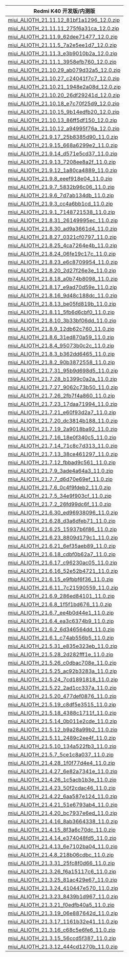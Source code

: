 | Redmi K40  开发版/内测版    |
| ---- |
| [miui_ALIOTH_21.11.12_81bf1a1296_12.0.zip](https://hugeota.d.miui.com/21.11.12/miui_ALIOTH_21.11.12_81bf1a1296_12.0.zip)    |
| [miui_ALIOTH_21.11.11_275f6a31ca_12.0.zip](https://hugeota.d.miui.com/21.11.11/miui_ALIOTH_21.11.11_275f6a31ca_12.0.zip)    |
| [miui_ALIOTH_21.11.9_62dee71477_12.0.zip](https://hugeota.d.miui.com/21.11.9/miui_ALIOTH_21.11.9_62dee71477_12.0.zip)    |
| [miui_ALIOTH_21.11.5_7a2e5ee1d7_12.0.zip](https://hugeota.d.miui.com/21.11.5/miui_ALIOTH_21.11.5_7a2e5ee1d7_12.0.zip)    |
| [miui_ALIOTH_21.11.3_e3b9010b2a_12.0.zip](https://hugeota.d.miui.com/21.11.3/miui_ALIOTH_21.11.3_e3b9010b2a_12.0.zip)    |
| [miui_ALIOTH_21.11.1_3958efb760_12.0.zip](https://hugeota.d.miui.com/21.11.1/miui_ALIOTH_21.11.1_3958efb760_12.0.zip)    |
| [miui_ALIOTH_21.10.29_ab079d32a5_12.0.zip](https://hugeota.d.miui.com/21.10.29/miui_ALIOTH_21.10.29_ab079d32a5_12.0.zip)    |
| [miui_ALIOTH_21.10.27_c24041f7c7_12.0.zip](https://hugeota.d.miui.com/21.10.27/miui_ALIOTH_21.10.27_c24041f7c7_12.0.zip)    |
| [miui_ALIOTH_21.10.21_1948e2a08d_12.0.zip](https://hugeota.d.miui.com/21.10.21/miui_ALIOTH_21.10.21_1948e2a08d_12.0.zip)    |
| [miui_ALIOTH_21.10.20_26df29241d_12.0.zip](https://hugeota.d.miui.com/21.10.20/miui_ALIOTH_21.10.20_26df29241d_12.0.zip)    |
| [miui_ALIOTH_21.10.18_e7c70f25d9_12.0.zip](https://hugeota.d.miui.com/21.10.18/miui_ALIOTH_21.10.18_e7c70f25d9_12.0.zip)    |
| [miui_ALIOTH_21.10.15_9b14edfb20_12.0.zip](https://hugeota.d.miui.com/21.10.15/miui_ALIOTH_21.10.15_9b14edfb20_12.0.zip)    |
| [miui_ALIOTH_21.10.13_86ff5df150_12.0.zip](https://hugeota.d.miui.com/21.10.13/miui_ALIOTH_21.10.13_86ff5df150_12.0.zip)    |
| [miui_ALIOTH_21.10.12_a94995f76a_12.0.zip](https://hugeota.d.miui.com/21.10.12/miui_ALIOTH_21.10.12_a94995f76a_12.0.zip)    |
| [miui_ALIOTH_21.9.17_25b8385d90_11.0.zip](https://hugeota.d.miui.com/21.9.17/miui_ALIOTH_21.9.17_25b8385d90_11.0.zip)    |
| [miui_ALIOTH_21.9.15_668a6299e2_11.0.zip](https://hugeota.d.miui.com/21.9.15/miui_ALIOTH_21.9.15_668a6299e2_11.0.zip)    |
| [miui_ALIOTH_21.9.14_d571e5cd37_11.0.zip](https://hugeota.d.miui.com/21.9.14/miui_ALIOTH_21.9.14_d571e5cd37_11.0.zip)    |
| [miui_ALIOTH_21.9.13_7208ee8a2f_11.0.zip](https://hugeota.d.miui.com/21.9.13/miui_ALIOTH_21.9.13_7208ee8a2f_11.0.zip)    |
| [miui_ALIOTH_21.9.12_1a80ca4889_11.0.zip](https://hugeota.d.miui.com/21.9.12/miui_ALIOTH_21.9.12_1a80ca4889_11.0.zip)    |
| [miui_ALIOTH_21.9.8_eeef918e04_11.0.zip](https://hugeota.d.miui.com/21.9.8/miui_ALIOTH_21.9.8_eeef918e04_11.0.zip)    |
| [miui_ALIOTH_21.9.7_5832b96c06_11.0.zip](https://hugeota.d.miui.com/21.9.7/miui_ALIOTH_21.9.7_5832b96c06_11.0.zip)    |
| [miui_ALIOTH_21.9.6_7d7ab134db_11.0.zip](https://hugeota.d.miui.com/21.9.6/miui_ALIOTH_21.9.6_7d7ab134db_11.0.zip)    |
| [miui_ALIOTH_21.9.3_cc4a6bb1cd_11.0.zip](https://hugeota.d.miui.com/21.9.3/miui_ALIOTH_21.9.3_cc4a6bb1cd_11.0.zip)    |
| [miui_ALIOTH_21.9.1_7148721538_11.0.zip](https://hugeota.d.miui.com/21.9.1/miui_ALIOTH_21.9.1_7148721538_11.0.zip)    |
| [miui_ALIOTH_21.8.31_26149995ec_11.0.zip](https://hugeota.d.miui.com/21.8.31/miui_ALIOTH_21.8.31_26149995ec_11.0.zip)    |
| [miui_ALIOTH_21.8.30_ad9a3661d4_11.0.zip](https://hugeota.d.miui.com/21.8.30/miui_ALIOTH_21.8.30_ad9a3661d4_11.0.zip)    |
| [miui_ALIOTH_21.8.27_0321cf0797_11.0.zip](https://hugeota.d.miui.com/21.8.27/miui_ALIOTH_21.8.27_0321cf0797_11.0.zip)    |
| [miui_ALIOTH_21.8.25_4ca7264e4b_11.0.zip](https://hugeota.d.miui.com/21.8.25/miui_ALIOTH_21.8.25_4ca7264e4b_11.0.zip)    |
| [miui_ALIOTH_21.8.24_06fe19c17c_11.0.zip](https://hugeota.d.miui.com/21.8.24/miui_ALIOTH_21.8.24_06fe19c17c_11.0.zip)    |
| [miui_ALIOTH_21.8.23_e6c8709954_11.0.zip](https://hugeota.d.miui.com/21.8.23/miui_ALIOTH_21.8.23_e6c8709954_11.0.zip)    |
| [miui_ALIOTH_21.8.20_2d27f26e3e_11.0.zip](https://hugeota.d.miui.com/21.8.20/miui_ALIOTH_21.8.20_2d27f26e3e_11.0.zip)    |
| [miui_ALIOTH_21.8.18_a0b74b8098_11.0.zip](https://hugeota.d.miui.com/21.8.18/miui_ALIOTH_21.8.18_a0b74b8098_11.0.zip)    |
| [miui_ALIOTH_21.8.17_e9ad70d59e_11.0.zip](https://hugeota.d.miui.com/21.8.17/miui_ALIOTH_21.8.17_e9ad70d59e_11.0.zip)    |
| [miui_ALIOTH_21.8.16_9d48c188dc_11.0.zip](https://hugeota.d.miui.com/21.8.16/miui_ALIOTH_21.8.16_9d48c188dc_11.0.zip)    |
| [miui_ALIOTH_21.8.13_be05fd819b_11.0.zip](https://hugeota.d.miui.com/21.8.13/miui_ALIOTH_21.8.13_be05fd819b_11.0.zip)    |
| [miui_ALIOTH_21.8.11_5fb6d6cbf0_11.0.zip](https://hugeota.d.miui.com/21.8.11/miui_ALIOTH_21.8.11_5fb6d6cbf0_11.0.zip)    |
| [miui_ALIOTH_21.8.10_3b33bf06dd_11.0.zip](https://hugeota.d.miui.com/21.8.10/miui_ALIOTH_21.8.10_3b33bf06dd_11.0.zip)    |
| [miui_ALIOTH_21.8.9_12db62c760_11.0.zip](https://hugeota.d.miui.com/21.8.9/miui_ALIOTH_21.8.9_12db62c760_11.0.zip)    |
| [miui_ALIOTH_21.8.6_31ed870a59_11.0.zip](https://hugeota.d.miui.com/21.8.6/miui_ALIOTH_21.8.6_31ed870a59_11.0.zip)    |
| [miui_ALIOTH_21.8.4_95073b0c2c_11.0.zip](https://hugeota.d.miui.com/21.8.4/miui_ALIOTH_21.8.4_95073b0c2c_11.0.zip)    |
| [miui_ALIOTH_21.8.3_b362dd6465_11.0.zip](https://hugeota.d.miui.com/21.8.3/miui_ALIOTH_21.8.3_b362dd6465_11.0.zip)    |
| [miui_ALIOTH_21.8.2_90b3872558_11.0.zip](https://hugeota.d.miui.com/21.8.2/miui_ALIOTH_21.8.2_90b3872558_11.0.zip)    |
| [miui_ALIOTH_21.7.31_95b9d698d5_11.0.zip](https://hugeota.d.miui.com/21.7.31/miui_ALIOTH_21.7.31_95b9d698d5_11.0.zip)    |
| [miui_ALIOTH_21.7.28_b1399c0a2a_11.0.zip](https://hugeota.d.miui.com/21.7.28/miui_ALIOTH_21.7.28_b1399c0a2a_11.0.zip)    |
| [miui_ALIOTH_21.7.27_9062c73b50_11.0.zip](https://hugeota.d.miui.com/21.7.27/miui_ALIOTH_21.7.27_9062c73b50_11.0.zip)    |
| [miui_ALIOTH_21.7.26_2fb7f4a860_11.0.zip](https://hugeota.d.miui.com/21.7.26/miui_ALIOTH_21.7.26_2fb7f4a860_11.0.zip)    |
| [miui_ALIOTH_21.7.23_17daa71994_11.0.zip](https://hugeota.d.miui.com/21.7.23/miui_ALIOTH_21.7.23_17daa71994_11.0.zip)    |
| [miui_ALIOTH_21.7.21_e60f93d2a7_11.0.zip](https://hugeota.d.miui.com/21.7.21/miui_ALIOTH_21.7.21_e60f93d2a7_11.0.zip)    |
| [miui_ALIOTH_21.7.20_dc3814b188_11.0.zip](https://hugeota.d.miui.com/21.7.20/miui_ALIOTH_21.7.20_dc3814b188_11.0.zip)    |
| [miui_ALIOTH_21.7.19_2a9018ba92_11.0.zip](https://hugeota.d.miui.com/21.7.19/miui_ALIOTH_21.7.19_2a9018ba92_11.0.zip)    |
| [miui_ALIOTH_21.7.16_18e0f340c5_11.0.zip](https://hugeota.d.miui.com/21.7.16/miui_ALIOTH_21.7.16_18e0f340c5_11.0.zip)    |
| [miui_ALIOTH_21.7.14_71c8c7d313_11.0.zip](https://hugeota.d.miui.com/21.7.14/miui_ALIOTH_21.7.14_71c8c7d313_11.0.zip)    |
| [miui_ALIOTH_21.7.13_38ce461297_11.0.zip](https://hugeota.d.miui.com/21.7.13/miui_ALIOTH_21.7.13_38ce461297_11.0.zip)    |
| [miui_ALIOTH_21.7.12_fbbad9c561_11.0.zip](https://hugeota.d.miui.com/21.7.12/miui_ALIOTH_21.7.12_fbbad9c561_11.0.zip)    |
| [miui_ALIOTH_21.7.9_3ade4a64a3_11.0.zip](https://hugeota.d.miui.com/21.7.9/miui_ALIOTH_21.7.9_3ade4a64a3_11.0.zip)    |
| [miui_ALIOTH_21.7.7_d6d70e69ef_11.0.zip](https://hugeota.d.miui.com/21.7.7/miui_ALIOTH_21.7.7_d6d70e69ef_11.0.zip)    |
| [miui_ALIOTH_21.7.6_0c4f9fdeb2_11.0.zip](https://hugeota.d.miui.com/21.7.6/miui_ALIOTH_21.7.6_0c4f9fdeb2_11.0.zip)    |
| [miui_ALIOTH_21.7.5_34e9f903cf_11.0.zip](https://hugeota.d.miui.com/21.7.5/miui_ALIOTH_21.7.5_34e9f903cf_11.0.zip)    |
| [miui_ALIOTH_21.7.2_26fd99dc6f_11.0.zip](https://hugeota.d.miui.com/21.7.2/miui_ALIOTH_21.7.2_26fd99dc6f_11.0.zip)    |
| [miui_ALIOTH_21.6.30_ed96938096_11.0.zip](https://hugeota.d.miui.com/21.6.30/miui_ALIOTH_21.6.30_ed96938096_11.0.zip)    |
| [miui_ALIOTH_21.6.28_d3a6dfeb71_11.0.zip](https://hugeota.d.miui.com/21.6.28/miui_ALIOTH_21.6.28_d3a6dfeb71_11.0.zip)    |
| [miui_ALIOTH_21.6.25_15937b6f86_11.0.zip](https://hugeota.d.miui.com/21.6.25/miui_ALIOTH_21.6.25_15937b6f86_11.0.zip)    |
| [miui_ALIOTH_21.6.23_8809d179c1_11.0.zip](https://hugeota.d.miui.com/21.6.23/miui_ALIOTH_21.6.23_8809d179c1_11.0.zip)    |
| [miui_ALIOTH_21.6.21_6ef35aeb89_11.0.zip](https://hugeota.d.miui.com/21.6.21/miui_ALIOTH_21.6.21_6ef35aeb89_11.0.zip)    |
| [miui_ALIOTH_21.6.18_cdbf0b62a7_11.0.zip](https://hugeota.d.miui.com/21.6.18/miui_ALIOTH_21.6.18_cdbf0b62a7_11.0.zip)    |
| [miui_ALIOTH_21.6.17_c96230ac05_11.0.zip](https://hugeota.d.miui.com/21.6.17/miui_ALIOTH_21.6.17_c96230ac05_11.0.zip)    |
| [miui_ALIOTH_21.6.16_52e52b4721_11.0.zip](https://hugeota.d.miui.com/21.6.16/miui_ALIOTH_21.6.16_52e52b4721_11.0.zip)    |
| [miui_ALIOTH_21.6.15_e9fbbf6f36_11.0.zip](https://hugeota.d.miui.com/21.6.15/miui_ALIOTH_21.6.15_e9fbbf6f36_11.0.zip)    |
| [miui_ALIOTH_21.6.11_7c21590559_11.0.zip](https://hugeota.d.miui.com/21.6.11/miui_ALIOTH_21.6.11_7c21590559_11.0.zip)    |
| [miui_ALIOTH_21.6.9_286ed84101_11.0.zip](https://hugeota.d.miui.com/21.6.9/miui_ALIOTH_21.6.9_286ed84101_11.0.zip)    |
| [miui_ALIOTH_21.6.8_1f5f1bd676_11.0.zip](https://hugeota.d.miui.com/21.6.8/miui_ALIOTH_21.6.8_1f5f1bd676_11.0.zip)    |
| [miui_ALIOTH_21.6.7_ee4b0d44e1_11.0.zip](https://hugeota.d.miui.com/21.6.7/miui_ALIOTH_21.6.7_ee4b0d44e1_11.0.zip)    |
| [miui_ALIOTH_21.6.4_ea3c6374b9_11.0.zip](https://hugeota.d.miui.com/21.6.4/miui_ALIOTH_21.6.4_ea3c6374b9_11.0.zip)    |
| [miui_ALIOTH_21.6.2_6d346564dd_11.0.zip](https://hugeota.d.miui.com/21.6.2/miui_ALIOTH_21.6.2_6d346564dd_11.0.zip)    |
| [miui_ALIOTH_21.6.1_c74ab556b5_11.0.zip](https://hugeota.d.miui.com/21.6.1/miui_ALIOTH_21.6.1_c74ab556b5_11.0.zip)    |
| [miui_ALIOTH_21.5.31_e835e323eb_11.0.zip](https://hugeota.d.miui.com/21.5.31/miui_ALIOTH_21.5.31_e835e323eb_11.0.zip)    |
| [miui_ALIOTH_21.5.28_2d282fff1e_11.0.zip](https://hugeota.d.miui.com/21.5.28/miui_ALIOTH_21.5.28_2d282fff1e_11.0.zip)    |
| [miui_ALIOTH_21.5.26_c0dbac708e_11.0.zip](https://hugeota.d.miui.com/21.5.26/miui_ALIOTH_21.5.26_c0dbac708e_11.0.zip)    |
| [miui_ALIOTH_21.5.25_ac92b3283a_11.0.zip](https://hugeota.d.miui.com/21.5.25/miui_ALIOTH_21.5.25_ac92b3283a_11.0.zip)    |
| [miui_ALIOTH_21.5.24_7cd1891818_11.0.zip](https://hugeota.d.miui.com/21.5.24/miui_ALIOTH_21.5.24_7cd1891818_11.0.zip)    |
| [miui_ALIOTH_21.5.22_2ad1cc337a_11.0.zip](https://hugeota.d.miui.com/21.5.22/miui_ALIOTH_21.5.22_2ad1cc337a_11.0.zip)    |
| [miui_ALIOTH_21.5.20_477def0876_11.0.zip](https://hugeota.d.miui.com/21.5.20/miui_ALIOTH_21.5.20_477def0876_11.0.zip)    |
| [miui_ALIOTH_21.5.19_c8df5e3515_11.0.zip](https://hugeota.d.miui.com/21.5.19/miui_ALIOTH_21.5.19_c8df5e3515_11.0.zip)    |
| [miui_ALIOTH_21.5.18_4388c1711f_11.0.zip](https://hugeota.d.miui.com/21.5.18/miui_ALIOTH_21.5.18_4388c1711f_11.0.zip)    |
| [miui_ALIOTH_21.5.14_0b011e2cde_11.0.zip](https://hugeota.d.miui.com/21.5.14/miui_ALIOTH_21.5.14_0b011e2cde_11.0.zip)    |
| [miui_ALIOTH_21.5.12_b9a28a99b2_11.0.zip](https://hugeota.d.miui.com/21.5.12/miui_ALIOTH_21.5.12_b9a28a99b2_11.0.zip)    |
| [miui_ALIOTH_21.5.11_2489c2ee4f_11.0.zip](https://hugeota.d.miui.com/21.5.11/miui_ALIOTH_21.5.11_2489c2ee4f_11.0.zip)    |
| [miui_ALIOTH_21.5.10_134a522fb3_11.0.zip](https://hugeota.d.miui.com/21.5.10/miui_ALIOTH_21.5.10_134a522fb3_11.0.zip)    |
| [miui_ALIOTH_21.5.7_5ce1c8a037_11.0.zip](https://hugeota.d.miui.com/21.5.7/miui_ALIOTH_21.5.7_5ce1c8a037_11.0.zip)    |
| [miui_ALIOTH_21.4.28_1f0f77d4e4_11.0.zip](https://hugeota.d.miui.com/21.4.28/miui_ALIOTH_21.4.28_1f0f77d4e4_11.0.zip)    |
| [miui_ALIOTH_21.4.27_6e82a7341e_11.0.zip](https://hugeota.d.miui.com/21.4.27/miui_ALIOTH_21.4.27_6e82a7341e_11.0.zip)    |
| [miui_ALIOTH_21.4.26_1c5acb1b3e_11.0.zip](https://hugeota.d.miui.com/21.4.26/miui_ALIOTH_21.4.26_1c5acb1b3e_11.0.zip)    |
| [miui_ALIOTH_21.4.23_50f2cdac46_11.0.zip](https://hugeota.d.miui.com/21.4.23/miui_ALIOTH_21.4.23_50f2cdac46_11.0.zip)    |
| [miui_ALIOTH_21.4.22_6aa587e124_11.0.zip](https://hugeota.d.miui.com/21.4.22/miui_ALIOTH_21.4.22_6aa587e124_11.0.zip)    |
| [miui_ALIOTH_21.4.21_51e6793ab4_11.0.zip](https://hugeota.d.miui.com/21.4.21/miui_ALIOTH_21.4.21_51e6793ab4_11.0.zip)    |
| [miui_ALIOTH_21.4.20_bc7937e6ed_11.0.zip](https://hugeota.d.miui.com/21.4.20/miui_ALIOTH_21.4.20_bc7937e6ed_11.0.zip)    |
| [miui_ALIOTH_21.4.16_8ab3664338_11.0.zip](https://hugeota.d.miui.com/21.4.16/miui_ALIOTH_21.4.16_8ab3664338_11.0.zip)    |
| [miui_ALIOTH_21.4.15_8f3a6c70dc_11.0.zip](https://hugeota.d.miui.com/21.4.15/miui_ALIOTH_21.4.15_8f3a6c70dc_11.0.zip)    |
| [miui_ALIOTH_21.4.14_e374048fd5_11.0.zip](https://hugeota.d.miui.com/21.4.14/miui_ALIOTH_21.4.14_e374048fd5_11.0.zip)    |
| [miui_ALIOTH_21.4.13_6e7102ba04_11.0.zip](https://hugeota.d.miui.com/21.4.13/miui_ALIOTH_21.4.13_6e7102ba04_11.0.zip)    |
| [miui_ALIOTH_21.4.8_218b06cdbc_11.0.zip](https://hugeota.d.miui.com/21.4.8/miui_ALIOTH_21.4.8_218b06cdbc_11.0.zip)    |
| [miui_ALIOTH_21.3.31_25fc8f0d66_11.0.zip](https://hugeota.d.miui.com/21.3.31/miui_ALIOTH_21.3.31_25fc8f0d66_11.0.zip)    |
| [miui_ALIOTH_21.3.26_f6a15117c6_11.0.zip](https://hugeota.d.miui.com/21.3.26/miui_ALIOTH_21.3.26_f6a15117c6_11.0.zip)    |
| [miui_ALIOTH_21.3.25_81ac429e67_11.0.zip](https://hugeota.d.miui.com/21.3.25/miui_ALIOTH_21.3.25_81ac429e67_11.0.zip)    |
| [miui_ALIOTH_21.3.24_410447e570_11.0.zip](https://hugeota.d.miui.com/21.3.24/miui_ALIOTH_21.3.24_410447e570_11.0.zip)    |
| [miui_ALIOTH_21.3.23_8439b1d967_11.0.zip](https://hugeota.d.miui.com/21.3.23/miui_ALIOTH_21.3.23_8439b1d967_11.0.zip)    |
| [miui_ALIOTH_21.3.21_f0edfb40a5_11.0.zip](https://hugeota.d.miui.com/21.3.21/miui_ALIOTH_21.3.21_f0edfb40a5_11.0.zip)    |
| [miui_ALIOTH_21.3.19_06e887642d_11.0.zip](https://hugeota.d.miui.com/21.3.19/miui_ALIOTH_21.3.19_06e887642d_11.0.zip)    |
| [miui_ALIOTH_21.3.17_1161b32e41_11.0.zip](https://hugeota.d.miui.com/21.3.17/miui_ALIOTH_21.3.17_1161b32e41_11.0.zip)    |
| [miui_ALIOTH_21.3.16_c68c5e6fe6_11.0.zip](https://hugeota.d.miui.com/21.3.16/miui_ALIOTH_21.3.16_c68c5e6fe6_11.0.zip)    |
| [miui_ALIOTH_21.3.15_56ccd5f387_11.0.zip](https://hugeota.d.miui.com/21.3.15/miui_ALIOTH_21.3.15_56ccd5f387_11.0.zip)    |
| [miui_ALIOTH_21.3.12_444cd1270b_11.0.zip](https://hugeota.d.miui.com/21.3.12/miui_ALIOTH_21.3.12_444cd1270b_11.0.zip)    |
